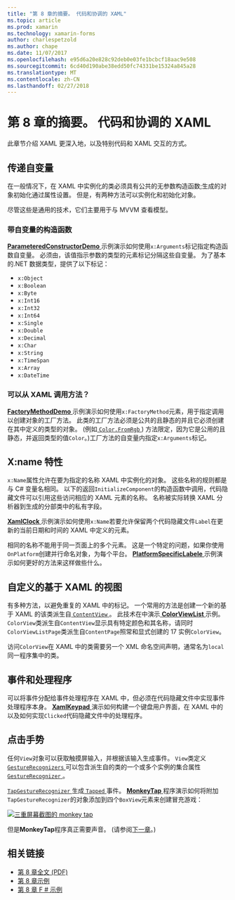 ```yaml
---
title: "第 8 章的摘要。 代码和协调的 XAML"
ms.topic: article
ms.prod: xamarin
ms.technology: xamarin-forms
author: charlespetzold
ms.author: chape
ms.date: 11/07/2017
ms.openlocfilehash: e95d6a20e828c92deb0e03fe1bcbcf18aac9e508
ms.sourcegitcommit: 6cd40d190abe38edd50fc74331be15324a845a28
ms.translationtype: MT
ms.contentlocale: zh-CN
ms.lasthandoff: 02/27/2018
---
```

# <a name="summary-of-chapter-8-code-and-xaml-in-harmony"></a>第 8 章的摘要。 代码和协调的 XAML

此章节介绍 XAML 更深入地，以及特别代码和 XAML 交互的方式。

## <a name="passing-arguments"></a>传递自变量

在一般情况下，在 XAML 中实例化的类必须具有公共的无参数构造函数;生成的对象初始化通过属性设置。 但是，有两种方法可以实例化和初始化对象。

尽管这些是通用的技术，它们主要用于与 MVVM 查看模型。

### <a name="constructors-with-arguments"></a>带自变量的构造函数

[ **ParameteredConstructorDemo** ](https://github.com/xamarin/xamarin-forms-book-samples/tree/master/Chapter08/ParameteredConstructorDemo)示例演示如何使用`x:Arguments`标记指定构造函数自变量。 必须由，该值指示参数的类型的元素标记分隔这些自变量。 为了基本的.NET 数据类型，提供了以下标记：

- `x:Object`
- `x:Boolean`
- `x:Byte`
- `x:Int16`
- `x:Int32`
- `x:Int64`
- `x:Single`
- `x:Double`
- `x:Decimal`
- `x:Char`
- `x:String`
- `x:TimeSpan`
- `x:Array`
- `x:DateTime`

### <a name="can-i-call-methods-from-xaml"></a>可以从 XAML 调用方法？

[ **FactoryMethodDemo** ](https://github.com/xamarin/xamarin-forms-book-samples/tree/master/Chapter08/FactoryMethodDemo)示例演示如何使用`x:FactoryMethod`元素，用于指定调用以创建对象的工厂方法。 此类的工厂方法必须是公共的且静态的并且它必须创建在其中定义的类型的对象。 (例如[ `Color.FromRgb` ](https://developer.xamarin.com/api/member/Xamarin.Forms.Color.FromRgb/p/System.Double/System.Double/System.Double/)) 方法限定，因为它是公用的且静态，并返回类型的值`Color`。)工厂方法的自变量内指定`x:Arguments`标记。

## <a name="the-xname-attribute"></a>X:name 特性

`x:Name`属性允许在要为指定的名称 XAML 中实例化的对象。 这些名称的规则都是与 C# 变量名相同。 以下的返回`InitializeComponent`的构造函数中调用，代码隐藏文件可以引用这些访问相应的 XAML 元素的名称。 名称被实际转换 XAML 分析器到生成的分部类中的私有字段。

[ **XamlClock** ](https://github.com/xamarin/xamarin-forms-book-samples/tree/master/Chapter08/XamlClock)示例演示如何使用`x:Name`若要允许保留两个代码隐藏文件`Label`在更新的当前日期和时间的 XAML 中定义的元素。

相同的名称不能用于同一页面上的多个元素。 这是一个特定的问题，如果你使用`OnPlatform`创建并行命名对象，为每个平台。 [ **PlatformSpecificLabele** ](https://github.com/xamarin/xamarin-forms-book-samples/tree/master/Chapter08/PlatformSpecificLabels)示例演示如何更好的方法来这样做些什么。

## <a name="custom-xaml-based-views"></a>自定义的基于 XAML 的视图

有多种方法，以避免重复的 XAML 中的标记。 一个常用的方法是创建一个新的基于 XAML 的该类派生自[ `ContentView` ](https://developer.xamarin.com/api/type/Xamarin.Forms.ContentView/)。 此技术在中演示[ **ColorViewList** ](https://github.com/xamarin/xamarin-forms-book-samples/tree/master/Chapter08/ColorViewList)示例。 `ColorView`类派生自`ContentView`显示具有特定颜色和其名称，请同时`ColorViewListPage`类派生自`ContentPage`照常和显式创建的 17 实例`ColorView`。

访问`ColorView`在 XAML 中的类需要另一个 XML 命名空间声明，通常名为`local`同一程序集中的类。

## <a name="events-and-handlers"></a>事件和处理程序

可以将事件分配给事件处理程序在 XAML 中，但必须在代码隐藏文件中实现事件处理程序本身。 [ **XamlKeypad** ](https://github.com/xamarin/xamarin-forms-book-samples/tree/master/Chapter08/XamlKeypad)演示如何构建一个键盘用户界面，在 XAML 中的以及如何实现`Clicked`代码隐藏文件中的处理程序。

## <a name="tap-gestures"></a>点击手势

任何`View`对象可以获取触摸屏输入，并根据该输入生成事件。 `View`类定义[ `GestureRecognizers` ](https://developer.xamarin.com/api/property/Xamarin.Forms.View.GestureRecognizers/)可以包含派生自的类的一个或多个实例的集合属性[ `GestureRecognizer` ](https://developer.xamarin.com/api/type/Xamarin.Forms.GestureRecognizer/)。

[ `TapGestureRecognizer` ](https://developer.xamarin.com/api/type/Xamarin.Forms.TapGestureRecognizer/)生成[ `Tapped` ](https://developer.xamarin.com/api/event/Xamarin.Forms.TapGestureRecognizer.Tapped/)事件。 [ **MonkeyTap** ](https://github.com/xamarin/xamarin-forms-book-samples/tree/master/Chapter08/MonkeyTap)程序演示如何将附加`TapGestureRecognizer`的对象添加到四个`BoxView`元素来创建冒充游戏：

[![三重屏幕截图的 monkey tap](images/ch08fg07-small.png "模仿游戏")](images/ch08fg07-large.png "模仿游戏")

但是**MonkeyTap**程序真正需要声音。 (请参阅[下一章](chapter09.md)。)



## <a name="related-links"></a>相关链接

- [第 8 章全文 (PDF)](https://download.xamarin.com/developer/xamarin-forms-book/XamarinFormsBook-Ch08-Apr2016.pdf)
- [第 8 章示例](https://github.com/xamarin/xamarin-forms-book-samples/tree/master/Chapter08)
- [第 8 章 F # 示例](https://github.com/xamarin/xamarin-forms-book-samples/tree/master/Chapter08/FS/XamlKeypad)
